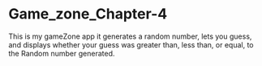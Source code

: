 # Game_zone_Chapter-4
This is my gameZone app 
it generates a random number, lets you guess, and displays whether your guess was greater than, less than, or equal, to the Random number generated.
